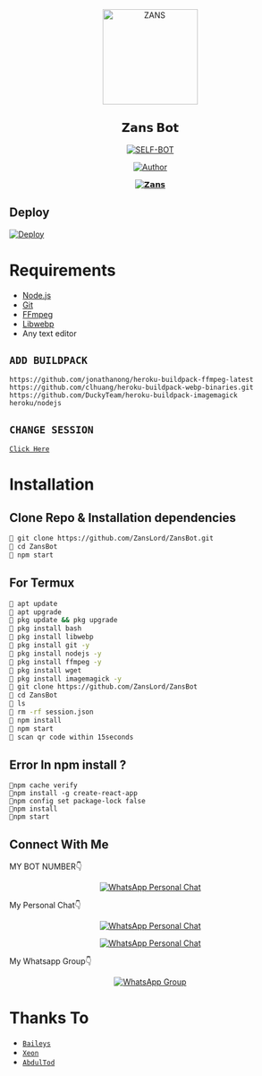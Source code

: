 <div align="center">
<img src="https://github.com/ZansLord/ZansBot/blob/main/Sibu.jpg" alt="ZANS" width="170" />

## 𝗭𝗮𝗻𝘀 𝗕𝗼𝘁

</div>

<p align="center">
<a href="##"><img title="SELF-BOT" src="https://img.shields.io/static/v1?label=Language&message=English&color=blue"></a>
</p>
<p align="center">
  <a href="https://github.com/ZansLord"><img title="Author" src="https://img.shields.io/badge/Author-ZANS-blue.svg?style=for-the-badge&logo=github" /></a>
</p>
<p align="center">
<a href="#"><img title="𝗭𝗮𝗻𝘀" src="https://img.shields.io/static/v1?label=WHATSAPP&message=Automated-Bot&color=blue"></a>
</p>



## Deploy
[![Deploy](https://www.herokucdn.com/deploy/button.svg)](https://heroku.com/deploy?template=https://github.com/ZansLord/ZansBot/)

# Requirements
* [Node.js](https://nodejs.org/en/)
* [Git](https://git-scm.com/downloads)
* [FFmpeg](https://github.com/BtbN/FFmpeg-Builds/releases/download/autobuild-2020-12-08-13-03/ffmpeg-n4.3.1-26-gca55240b8c-win64-gpl-4.3.zip)
* [Libwebp](https://developers.google.com/speed/webp/download)
* Any text editor

## `ADD BUILDPACK`

```
https://github.com/jonathanong/heroku-buildpack-ffmpeg-latest
https://github.com/clhuang/heroku-buildpack-webp-binaries.git
https://github.com/DuckyTeam/heroku-buildpack-imagemagick
heroku/nodejs
```

## `CHANGE SESSION`

[`Click Here`](https://github.com/ZansLord/ZansBot/blob/master/session.json#L1)

# Installation
## Clone Repo & Installation dependencies
```bash
🦄 git clone https://github.com/ZansLord/ZansBot.git
🦄 cd ZansBot
🦄 npm start
```
## For Termux
```bash
🦄 apt update
🦄 apt upgrade
🦄 pkg update && pkg upgrade 
🦄 pkg install bash
🦄 pkg install libwebp
🦄 pkg install git -y
🦄 pkg install nodejs -y 
🦄 pkg install ffmpeg -y 
🦄 pkg install wget
🦄 pkg install imagemagick -y
🦄 git clone https://github.com/ZansLord/ZansBot
🦄 cd ZansBot
🦄 ls
🦄 rm -rf session.json
🦄 npm install
🦄 npm start
🦄 scan qr code within 15seconds
```

## Error In npm install ?
```
🗿npm cache verify
🗿npm install -g create-react-app
🗿npm config set package-lock false
🗿npm install
🗿npm start
```

## Connect With Me
MY BOT NUMBER👇
<p align="center">
 <a href="https://wa.me/14157667384?text=.help"><img alt="WhatsApp Personal Chat" src="https://img.shields.io/badge/WhatsApp-25D366?style=for-the-badge&logo=whatsapp&logoColor=black"/></a>
</p>

My Personal Chat👇
<p align="center">
 <a href="https://wa.me/6285869074622?text=Hi%20Sibu"><img alt="WhatsApp Personal Chat" src="https://img.shields.io/badge/WhatsApp-25D366?style=for-the-badge&logo=whatsapp&logoColor=black"/></a>
</p>
<p align="center">
 <a href="https://wa.me/6285869074622?text=Hy%20Buddy"><img alt="WhatsApp Personal Chat" src="https://img.shields.io/badge/WhatsApp-25D366?style=for-the-badge&logo=whatsapp&logoColor=black"/></a>
</p>

My Whatsapp Group👇
<p align="center">
 <a href="https://chat.whatsapp.com/"><img alt="WhatsApp Group" src="https://img.shields.io/badge/WhatsApp-25D366?style=for-the-badge&logo=whatsapp&logoColor=black"/></a>
</p>

# Thanks To
* [`Baileys`](https://github.com/adiwajshing/Baileys)
* [`Xeon`](https://github.com/Sibuuu07)
* [`AbdulTod`](https://github.com/ZansLord)
